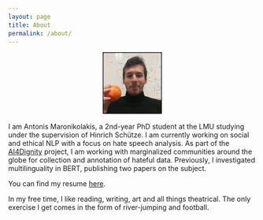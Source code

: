 ```yaml
---
layout: page
title: About
permalink: /about/
---
```


<p align="center">
<img src="https://raw.githubusercontent.com/antmarakis/antmarakis.github.io/master/images/profile.jpg" height="125" width="120">
</p>

I am Antonis Maronikolakis, a 2nd-year PhD student at the LMU studying under the supervision of Hinrich Schütze. I am currently working on social and ethical NLP with a focus on hate speech analysis. As part of the [AI4Dignity](https://www.ai4dignity.gwi.uni-muenchen.de/) project, I am working with marginalized communities around the globe for collection and annotation of hateful data. Previously, I investigated multilinguality in BERT, publishing two papers on the subject.

You can find my resume [here](https://antmarakis.github.io/files/antonis_resume.pdf).

In my free time, I like reading, writing, art and all things theatrical. The only exercise I get comes in the form of river-jumping and football.
